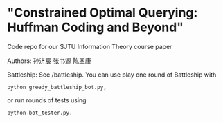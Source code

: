 # "Constrained Optimal Querying: Huffman Coding and Beyond"

Code repo for our SJTU Information Theory course paper

Authors: 孙济宸 张书源 陈圣康

Battleship: See /battleship. You can use play one round of Battleship with 
```
python greedy_battleship_bot.py,
```
or run rounds of tests using 
```
python bot_tester.py.
```
